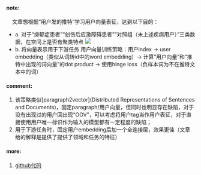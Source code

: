 #### note:
&nbsp;&nbsp;&nbsp;&nbsp;文章想根据“用户发的推特”学习用户向量表征，达到以下目的：
  + a. 对于“抑郁症患者”“创伤后应激障碍患者”“对照组（未上述疾病用户）”三类数据，在空间上是否有聚类特点
  ![](https://github.com/xwzhong/papernote/blob/master/pic/Quantifying%20Mental%20Health%20from%20Social%20Media%20with%20Neural%20User%20Embeddings.png)
  + b. 将向量表示用于下游任务
用户向量训练策略：用户index -> user embedding（类似从词转id中的word embedding）-> 计算“用户向量”和“推特中出现的词向量”的dot product -> 使用hinge loss（负样本词为不在推特文本中的词）

#### comment:
  1. 该策略类似[paragraph2vector](Distributed Representations of Sentences and Documents)，固定paragraph/用户向量，但同时也明显存在缺陷，对于没有出现过的用户回出现“OOV”，可以考虑将用户tag当作用户表征，对于直接使用用户唯一标识作为输入的模型都有一定程度的缺陷；
  2. 用于下游任务时，固定用户embedding后加一个全连接层，效果更佳（文章给的解释是提供了提供了领域和任务的特征）

#### more:
  1. [github代码](https://github.com/samiroid/usr2vec)
